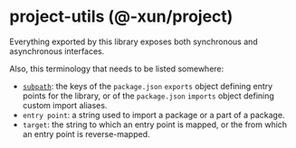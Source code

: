 # project-utils (@-xun/project)

Everything exported by this library exposes both synchronous and asynchronous
interfaces.

Also, this terminology that needs to be listed somewhere:

- [`subpath`][1]: the keys of the `package.json` `exports` object defining entry
  points for the library, or of the `package.json` `imports` object defining
  custom import aliases.
- `entry point`: a string used to import a package or a part of a package.
- `target`: the string to which an entry point is mapped, or the from which an
  entry point is reverse-mapped.

[1]: https://nodejs.org/api/packages.html#subpath-exports
